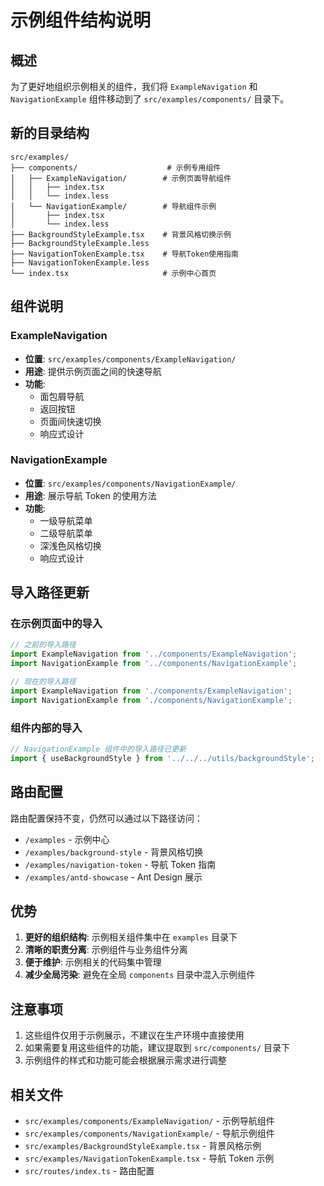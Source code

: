 # 示例组件结构说明

## 概述

为了更好地组织示例相关的组件，我们将 `ExampleNavigation` 和 `NavigationExample` 组件移动到了 `src/examples/components/` 目录下。

## 新的目录结构

```
src/examples/
├── components/                    # 示例专用组件
│   ├── ExampleNavigation/        # 示例页面导航组件
│   │   ├── index.tsx
│   │   └── index.less
│   └── NavigationExample/        # 导航组件示例
│       ├── index.tsx
│       └── index.less
├── BackgroundStyleExample.tsx    # 背景风格切换示例
├── BackgroundStyleExample.less
├── NavigationTokenExample.tsx    # 导航Token使用指南
├── NavigationTokenExample.less
└── index.tsx                     # 示例中心首页
```

## 组件说明

### ExampleNavigation

- **位置**: `src/examples/components/ExampleNavigation/`
- **用途**: 提供示例页面之间的快速导航
- **功能**:
  - 面包屑导航
  - 返回按钮
  - 页面间快速切换
  - 响应式设计

### NavigationExample

- **位置**: `src/examples/components/NavigationExample/`
- **用途**: 展示导航 Token 的使用方法
- **功能**:
  - 一级导航菜单
  - 二级导航菜单
  - 深浅色风格切换
  - 响应式设计

## 导入路径更新

### 在示例页面中的导入

```typescript
// 之前的导入路径
import ExampleNavigation from '../components/ExampleNavigation';
import NavigationExample from '../components/NavigationExample';

// 现在的导入路径
import ExampleNavigation from './components/ExampleNavigation';
import NavigationExample from './components/NavigationExample';
```

### 组件内部的导入

```typescript
// NavigationExample 组件中的导入路径已更新
import { useBackgroundStyle } from '../../../utils/backgroundStyle';
```

## 路由配置

路由配置保持不变，仍然可以通过以下路径访问：

- `/examples` - 示例中心
- `/examples/background-style` - 背景风格切换
- `/examples/navigation-token` - 导航 Token 指南
- `/examples/antd-showcase` - Ant Design 展示

## 优势

1. **更好的组织结构**: 示例相关组件集中在 `examples` 目录下
2. **清晰的职责分离**: 示例组件与业务组件分离
3. **便于维护**: 示例相关的代码集中管理
4. **减少全局污染**: 避免在全局 `components` 目录中混入示例组件

## 注意事项

1. 这些组件仅用于示例展示，不建议在生产环境中直接使用
2. 如果需要复用这些组件的功能，建议提取到 `src/components/` 目录下
3. 示例组件的样式和功能可能会根据展示需求进行调整

## 相关文件

- `src/examples/components/ExampleNavigation/` - 示例导航组件
- `src/examples/components/NavigationExample/` - 导航示例组件
- `src/examples/BackgroundStyleExample.tsx` - 背景风格示例
- `src/examples/NavigationTokenExample.tsx` - 导航 Token 示例
- `src/routes/index.ts` - 路由配置
